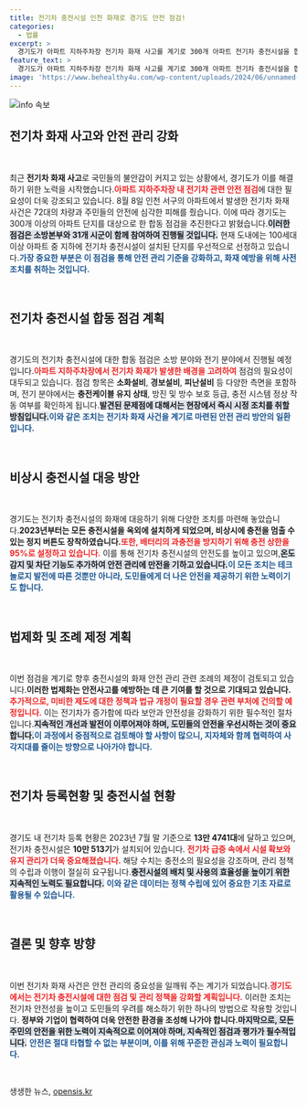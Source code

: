 ```yaml
---
title: 전기차 충전시설 인천 화재로 경기도 안전 점검!
categories:
  - 법률
excerpt: >
  경기도가 아파트 지하주차장 전기차 화재 사고를 계기로 300개 아파트 전기차 충전시설을 합동 점검합니다. 안전관리 기준 강화와 조례 제정을 검토하며, 도민의 불안감 해소에 나섭니다!
feature_text: >
  경기도가 아파트 지하주차장 전기차 화재 사고를 계기로 300개 아파트 전기차 충전시설을 합동 점검합니다. 안전관리 기준 강화와 조례 제정을 검토하며, 도민의 불안감 해소에 나섭니다!
image: 'https://www.behealthy4u.com/wp-content/uploads/2024/06/unnamed-file.png'
---
```


<p><img src="https://www.behealthy4u.com/wp-content/uploads/2024/06/unnamed-file.png" alt="info 속보" /></p>

<h2 data-ke-size="size26">전기차 화재 사고와 안전 관리 강화</h2>

<p data-ke-size="size16">&nbsp;</p>

<p>최근 <b>전기차 화재 사고</b>로 국민들의 불안감이 커지고 있는 상황에서, 경기도가 이를 해결하기 위한 노력을 시작했습니다.<b><span style="color: #ee2323;">아파트 지하주차장 내 전기차 관련 안전 점검</span></b>에 대한 필요성이 더욱 강조되고 있습니다. 8월 8일 인천 서구의 아파트에서 발생한 전기차 화재 사건은 72대의 차량과 주민들의 안전에 심각한 피해를 줬습니다. 이에 따라 경기도는 300개 이상의 아파트 단지를 대상으로 한 합동 점검을 추진한다고 밝혔습니다.<b><span style="background-color: #21538527;">이러한 점검은 소방본부와 31개 시군이 함께 참여하여 진행될 것입니다.</span></b> 현재 도내에는 100세대 이상 아파트 중 지하에 전기차 충전시설이 설치된 단지를 우선적으로 선정하고 있습니다.<b><span style="color: #1a5490;">가장 중요한 부분은 이 점검을 통해 안전 관리 기준을 강화하고, 화재 예방을 위해 사전 조치를 취하는 것입니다.</span></b></p>

<p data-ke-size="size16">&nbsp;</p>

<h2 data-ke-size="size26">전기차 충전시설 합동 점검 계획</h2>

<p data-ke-size="size16">&nbsp;</p>

<p>경기도의 전기차 충전시설에 대한 합동 점검은 소방 분야와 전기 분야에서 진행될 예정입니다.<b><span style="color: #ee2323;">아파트 지하주차장에서 전기차 화재가 발생한 배경을 고려하여</span></b> 점검의 필요성이 대두되고 있습니다. 점검 항목은 <b>소화설비</b>, <b>경보설비</b>, <b>피난설비</b> 등 다양한 측면을 포함하며, 전기 분야에서는 <b>충전케이블 유지 상태</b>, 방진 및 방수 보호 등급, 충전 시스템 정상 작동 여부를 확인하게 됩니다.<b><span style="background-color: #21538527;">발견된 문제점에 대해서는 현장에서 즉시 시정 조치를 취할 방침입니다.</span></b><b><span style="color: #1a5490;">이와 같은 조치는 전기차 화재 사건을 계기로 마련된 안전 관리 방안의 일환입니다.</span></b></p>

<p data-ke-size="size16">&nbsp;</p>

<h2 data-ke-size="size26">비상시 충전시설 대응 방안</h2>

<p data-ke-size="size16">&nbsp;</p>

<p>경기도는 전기차 충전시설의 화재에 대응하기 위해 다양한 조치를 마련해 놓았습니다.<b>2023년부터는 모든 충전시설을 옥외에 설치하게 되었으며, 비상시에 충전을 멈출 수 있는 정지 버튼도 장착하였습니다.</b><b><span style="color: #ee2323;">또한, 배터리의 과충전을 방지하기 위해 충전 상한을 95%로 설정하고 있습니다.</span></b> 이를 통해 전기차 충전시설의 안전도를 높이고 있으며,<b><span style="background-color: #21538527;">온도 감지 및 차단 기능도 추가하여 안전 관리에 만전을 기하고 있습니다.</span></b><b><span style="color: #1a5490;">이 모든 조치는 테크놀로지 발전에 따른 것뿐만 아니라, 도민들에게 더 나은 안전을 제공하기 위한 노력이기도 합니다.</span></b></p>

<p data-ke-size="size16">&nbsp;</p>

<h2 data-ke-size="size26">법제화 및 조례 제정 계획</h2>

<p data-ke-size="size16">&nbsp;</p>

<p>이번 점검을 계기로 향후 충전시설의 화재 안전 관리 관련 조례의 제정이 검토되고 있습니다.<b>이러한 법제화는 안전사고를 예방하는 데 큰 기여를 할 것으로 기대되고 있습니다.</b><b><span style="color: #ee2323;">추가적으로, 미비한 제도에 대한 정책과 법규 개정이 필요할 경우 관련 부처에 건의할 예정입니다.</span></b> 이는 전기차가 증가함에 따라 보안과 안전성을 강화하기 위한 필수적인 절차입니다.<b><span style="background-color: #21538527;">지속적인 개선과 발전이 이루어져야 하며, 도민들의 안전을 우선시하는 것이 중요합니다.</span></b><b><span style="color: #1a5490;">이 과정에서 중점적으로 검토해야 할 사항이 많으니, 지자체와 함께 협력하여 사각지대를 줄이는 방향으로 나아가야 합니다.</span></b></p>

<p data-ke-size="size16">&nbsp;</p>

<h2 data-ke-size="size26">전기차 등록현황 및 충전시설 현황</h2>

<p data-ke-size="size16">&nbsp;</p>

<p>경기도 내 전기차 등록 현황은 2023년 7월 말 기준으로 <b>13만 4741대</b>에 달하고 있으며, 전기차 충전시설은 <b>10만 513기</b>가 설치되어 있습니다. <b><span style="color: #ee2323;">전기차 급증 속에서 시설 확보와 유지 관리가 더욱 중요해졌습니다.</span></b> 해당 수치는 충전소의 필요성을 강조하며, 관리 정책의 수립과 이행이 절실히 요구됩니다.<b><span style="background-color: #21538527;">충전시설의 배치 및 사용의 효율성을 높이기 위한 지속적인 노력도 필요합니다.</span></b> <b><span style="color: #1a5490;">이와 같은 데이터는 정책 수립에 있어 중요한 기초 자료로 활용될 수 있습니다.</span></b></p>

<p data-ke-size="size16">&nbsp;</p>

<h2 data-ke-size="size26">결론 및 향후 방향</h2>

<p data-ke-size="size16">&nbsp;</p>

<p>이번 전기차 화재 사건은 안전 관리의 중요성을 일깨워 주는 계기가 되었습니다.<b><span style="color: #ee2323;">경기도에서는 전기차 충전시설에 대한 점검 및 관리 정책을 강화할 계획입니다.</span></b> 이러한 조치는 전기차 안전성을 높이고 도민들의 우려를 해소하기 위한 하나의 방법으로 작용할 것입니다. <b>정부와 기업이 협력하여 더욱 안전한 환경을 조성해 나가야 합니다.</b><b><span style="background-color: #21538527;">마지막으로, 모든 주민의 안전을 위한 노력이 지속적으로 이어져야 하며, 지속적인 점검과 평가가 필수적입니다.</span></b> <b><span style="color: #1a5490;">안전은 절대 타협할 수 없는 부분이며, 이를 위해 꾸준한 관심과 노력이 필요합니다.</span></b></p>

<p data-ke-size="size16">&nbsp;</p>
생생한 뉴스, <a href="https://opensis.kr" rel="dofollow">opensis.kr</a>


